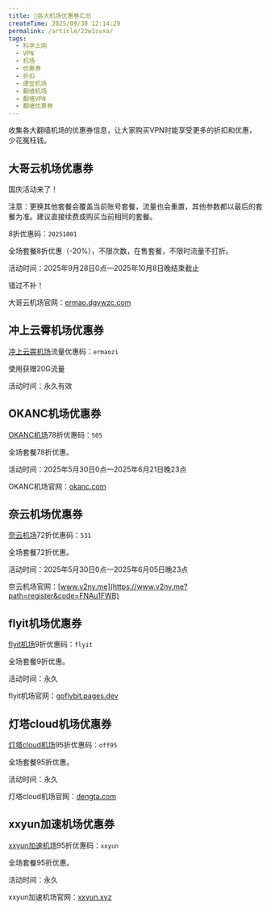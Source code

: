 ```yaml
---
title: 💸各大机场优惠券汇总
createTime: 2025/09/30 12:14:29
permalink: /article/23w1svxa/
tags:
  - 科学上网
  - VPN
  - 机场
  - 优惠券
  - 折扣
  - 便宜机场
  - 翻墙机场
  - 翻墙VPN
  - 翻墙优惠券
---
```


收集各大翻墙机场的优惠券信息，让大家购买VPN时能享受更多的折扣和优惠，少花冤枉钱。

<!-- more -->

## 大哥云机场优惠券

国庆活动来了！

注意：更换其他套餐会覆盖当前账号套餐，流量也会重置，其他参数都以最后的套餐为准。建议直接续费或购买当前相同的套餐。

8折优惠码：`20251001`

全场套餐8折优惠（-20%），不限次数，在售套餐，不限时流量不打折。

活动时间：2025年9月28日0点—2025年10月8日晚结束截止

错过不补！

大哥云机场官网：[ermao.dgywzc.com](https://ermao.dgywzc.com/#/register?code=peAVAa8D)

## 冲上云霄机场优惠券

[冲上云霄机场](https://www.ermao.net/article/dycrz2ch/)流量优惠码：`ermaozi`

使用获赠20G流量

活动时间：永久有效

## OKANC机场优惠券

[OKANC机场](https://www.ermao.net/article/giwzl7sq/)78折优惠码：`505`

全场套餐78折优惠。

活动时间：2025年5月30日0点—2025年6月21日晚23点

OKANC机场官网：[okanc.com](https://www.okanc.com/index.php#/register?code=3YK7Np6R)

## 奈云机场优惠券

[奈云机场](https://www.ermao.net/article/0gematwc/)72折优惠码：`531`

全场套餐72折优惠。

活动时间：2025年5月30日0点—2025年6月05日晚23点

奈云机场官网：[www.v2ny.me](https://www.v2ny.me?path=register&code=FNAu1FWB)

## flyit机场优惠券

[flyit机场](https://www.ermao.net/article/q8yp9r2b/)9折优惠码：`flyit`

全场套餐9折优惠。

活动时间：永久

flyit机场官网：[goflybit.pages.dev](https://goflybit.pages.dev/#/register?code=7h1NCdM7)

## 灯塔cloud机场优惠券

[灯塔cloud机场](https://www.ermao.net/article/osp1vx6y/)95折优惠码：`off95`

全场套餐95折优惠。

活动时间：永久

灯塔cloud机场官网：[dengta.com](https://dengta.xn--xhq8sm16c5ls.com/#/register?code=n4jB4z5R)

## xxyun加速机场优惠券

[xxyun加速机场](https://www.ermao.net/article/0gematwc/)95折优惠码：`xxyun`

全场套餐95折优惠。

活动时间：永久

xxyun加速机场官网：[xxyun.xyz](https://xxyun.de/XQiZqbSr.html)

